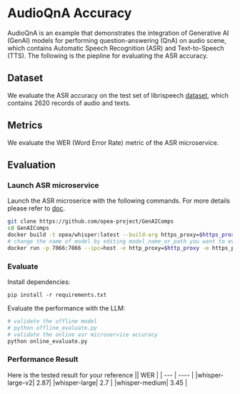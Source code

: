 # AudioQnA Accuracy

AudioQnA is an example that demonstrates the integration of Generative AI (GenAI) models for performing question-answering (QnA) on audio scene, which contains Automatic Speech Recognition (ASR) and Text-to-Speech (TTS). The following is the piepline for evaluating the ASR accuracy.

## Dataset

We evaluate the ASR accuracy on the test set of librispeech [dataset](https://huggingface.co/datasets/andreagasparini/librispeech_test_only), which contains 2620 records of audio and texts.

## Metrics

We evaluate the WER (Word Error Rate) metric of the ASR microservice.

## Evaluation

### Launch ASR microservice

Launch the ASR microserice with the following commands. For more details please refer to [doc](https://github.com/opea-project/GenAIComps/tree/main/comps/asr/whisper/README.md).

```bash
git clone https://github.com/opea-project/GenAIComps
cd GenAIComps
docker build -t opea/whisper:latest --build-arg https_proxy=$https_proxy --build-arg http_proxy=$http_proxy -f comps/asr/whisper/Dockerfile .
# change the name of model by editing model_name_or_path you want to evaluate
docker run -p 7066:7066 --ipc=host -e http_proxy=$http_proxy -e https_proxy=$https_proxy opea/whisper:latest --model_name_or_path "openai/whisper-tiny"
```

### Evaluate

Install dependencies:

```
pip install -r requirements.txt
```

Evaluate the performance with the LLM:

```py
# validate the offline model
# python offline_evaluate.py
# validate the online asr microservice accuracy
python online_evaluate.py
```

### Performance Result

Here is the tested result for your reference
|| WER |
| --- | ---- |
|whisper-large-v2| 2.87|
|whisper-large| 2.7 |
|whisper-medium| 3.45 |

